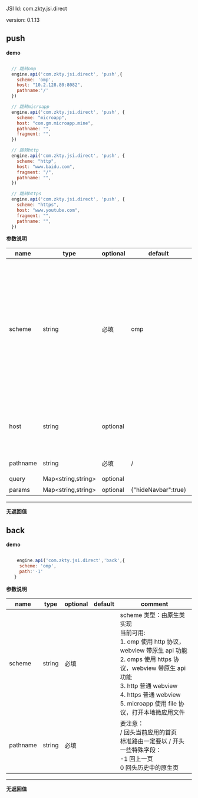 

JSI Id: com.zkty.jsi.direct

version: 0.1.13



## push



**demo**
``` js

  // 跳转omp
  engine.api('com.zkty.jsi.direct', 'push',{
    scheme: 'omp',
    host: "10.2.128.80:8082",
    pathname:'/'
  })

  // 跳转microapp
  engine.api('com.zkty.jsi.direct', 'push', {
    scheme: "microapp",
    host: "com.gm.microapp.mine",
    pathname: "",
    fragment: "",
  })

  // 跳转http
  engine.api('com.zkty.jsi.direct', 'push', {  
    scheme: "http",  
    host: "www.baidu.com",  
    fragment: "/",  
    pathname: "",  
  })

  // 跳转https
  engine.api('com.zkty.jsi.direct', 'push', {  
    scheme: "https",  
    host: "www.youtube.com",  
    fragment: "",  
    pathname: "",  
  })  

``` 

	
**参数说明**

| name                        | type      | optional | default   | comment  |
| --------------------------- | --------- | -------- | --------- |--------- |
| scheme | string | 必填 | omp |  scheme 类型：由原生类实现<br> 当前可用:<br> 1. omp 使用 http 协议，webview 带原生 api 功能<br> 2. omps 使用 https 协议，webview 带原生 api 功能<br> 3. http 普通 webview<br> 4. https 普通 webview<br> 5. microapp 使用 file 协议，打开本地微应用文件 |
| host | string | optional |  |  形如  192.168.1.15:8080 <br> 要注意：<br> 1. 不需要协议名。 <br> 2. 如果有特殊端口，也必须带上 |
| pathname | string | 必填 | / |  要注意：<br> 一定要以 / 开头 |
| query | Map\<string,string\> | optional |  |  query 参数 |
| params | Map\<string,string\> | optional | {"hideNavbar":true} |  其他参数（做兼容用） |


---------------------
**无返回值**




## back



**demo**
``` js

    engine.api('com.zkty.jsi.direct','back',{
     scheme: 'omp',
     path:'-1'
   }

``` 

	
**参数说明**

| name                        | type      | optional | default   | comment  |
| --------------------------- | --------- | -------- | --------- |--------- |
| scheme | string | 必填 |  |  scheme 类型：由原生类实现<br> 当前可用:<br> 1. omp 使用 http 协议，webview 带原生 api 功能<br> 2. omps 使用 https 协议，webview 带原生 api 功能<br> 3. http 普通 webview<br> 4. https 普通 webview<br> 5. microapp 使用 file 协议，打开本地微应用文件 |
| pathname | string | 必填 |  |  要注意：<br> / 回头当前应用的首页<br> 标准路由一定要以 / 开头<br> 一些特殊字段：<br> -1 回上一页<br> 0  回头历史中的原生页 |


---------------------
**无返回值**



    